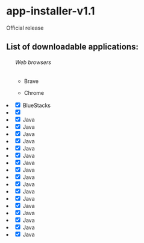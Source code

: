 # app-installer-v1.1
Official release

<h2>List of downloadable applications: </h2>

<ul>
   <h6> Web browsers </h6>
     <ul> 
        <li> Brave </li> 
     </ul>
     <ul> 
        <li> Chrome </li> 
     </ul>
</ul>
    
    
  <li><input type="checkbox" class="task-list-item-checkbox" checked> BlueStacks </li>
  <li><input type="checkbox" class="task-list-item-checkbox" checked>  </li>
  <li><input type="checkbox" class="task-list-item-checkbox" checked> Java </li>
  <li><input type="checkbox" class="task-list-item-checkbox" checked> Java </li>
  <li><input type="checkbox" class="task-list-item-checkbox" checked> Java </li>
  <li><input type="checkbox" class="task-list-item-checkbox" checked> Java </li>
  <li><input type="checkbox" class="task-list-item-checkbox" checked> Java </li>
  <li><input type="checkbox" class="task-list-item-checkbox" checked> Java </li>
  <li><input type="checkbox" class="task-list-item-checkbox" checked> Java </li>
  <li><input type="checkbox" class="task-list-item-checkbox" checked> Java </li>
  <li><input type="checkbox" class="task-list-item-checkbox" checked> Java </li>
  <li><input type="checkbox" class="task-list-item-checkbox" checked> Java </li>
  <li><input type="checkbox" class="task-list-item-checkbox" checked> Java </li>
  <li><input type="checkbox" class="task-list-item-checkbox" checked> Java </li>
  <li><input type="checkbox" class="task-list-item-checkbox" checked> Java </li>
  <li><input type="checkbox" class="task-list-item-checkbox" checked> Java </li>
  <li><input type="checkbox" class="task-list-item-checkbox" checked> Java </li>
  <li><input type="checkbox" class="task-list-item-checkbox" checked> Java </li>
  <li><input type="checkbox" class="task-list-item-checkbox" checked> Java </li>
